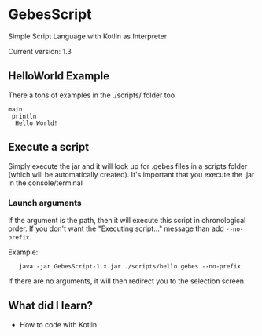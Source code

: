 # GebesScript
 Simple Script Language with Kotlin as Interpreter
 
 Current version: 1.3
 
 ## HelloWorld Example
 There a tons of examples in the ./scripts/ folder too
 ```
 main
  println
   Hello World!
 ```

 ## Execute a script
 Simply execute the jar and it will look up for .gebes files in a scripts folder (which will be automatically created).
 It's important that you execute the .jar in the console/terminal
 
 ### Launch arguments
 If the argument is the path, then it will execute this script in chronological order.
 If you don't want the "Executing script..." message than add `--no-prefix`.  
 
 Example:
 ```
    java -jar GebesScript-1.x.jar ./scripts/hello.gebes --no-prefix
 ``` 

 If there are no arguments, it will then redirect you to the selection screen.
 
 ## What did I learn?
 * How to code with Kotlin
